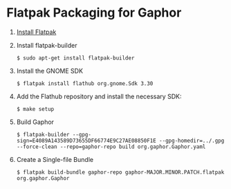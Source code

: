 # Flatpak Packaging for Gaphor

1. [Install Flatpak](https://flatpak.org/setup)
 
1. Install flatpak-builder
 
       $ sudo apt-get install flatpak-builder

1. Install the GNOME SDK

       $ flatpak install flathub org.gnome.Sdk 3.30

1. Add the Flathub repository and install the necessary SDK:

       $ make setup
	
1. Build Gaphor

       $ flatpak-builder --gpg-sign=E4089A143589D73655DF66774E9C27AE08850F1E --gpg-homedir=../.gpg --force-clean --repo=gaphor-repo build org.gaphor.Gaphor.yaml
        
1. Create a Single-file Bundle

       $ flatpak build-bundle gaphor-repo gaphor-MAJOR.MINOR.PATCH.flatpak org.gaphor.Gaphor
